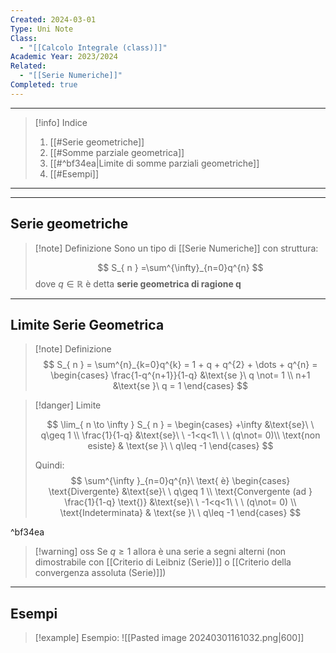 ```yaml
---
Created: 2024-03-01
Type: Uni Note
Class:
  - "[[Calcolo Integrale (class)]]"
Academic Year: 2023/2024
Related:
  - "[[Serie Numeriche]]"
Completed: true
---
```

---

>[!info] Indice
>1. [[#Serie geometriche]]
>2. [[#Somme parziale geometrica]]
>3. [[#^bf34ea|Limite di somme parziali geometriche]]
>4. [[#Esempi]]

---



---
## Serie geometriche 

>[!note] Definizione
>Sono un tipo di [[Serie Numeriche]] con struttura:
>
>$$
>S_{ n } =\sum^{\infty}_{n=0}q^{n}
>$$ 
>dove $q \in \mathbb{R}$ è detta **serie geometrica di ragione q**

---
## Limite Serie Geometrica

>[!note] Definizione
>$$
>S_{ n } = \sum^{n}_{k=0}q^{k} = 1 + q + q^{2} + \dots + q^{n} = \begin{cases}
>\frac{1-q^{n+1}}{1-q} &\text{se }\ q \not= 1 \\
>n+1 &\text{se }\ q = 1
>\end{cases}
>$$

>[!danger] Limite
>
>$$
>\lim_{ n \to \infty } S_{ n } = \begin{cases}
> +\infty  &\text{se}\ \ q\geq 1 \\
>\frac{1}{1-q} &\text{se}\ \ -1<q<1\ \ \  (q\not= 0)\\
>\text{non esiste} & \text{se }\ \ q\leq -1
>\end{cases}
>$$
>
>Quindi:
>$$
>\sum^{\infty }_{n=0}q^{n}\ \text{ è} \begin{cases}
>\text{Divergente} &\text{se}\ \ q\geq 1 \\
>\text{Convergente (ad } \frac{1}{1-q} \text{)} &\text{se}\ \ -1<q<1\ \ \ (q\not= 0) \\
>\text{Indeterminata} & \text{se }\ \ q\leq -1
>\end{cases}
>$$

^bf34ea

>[!warning] oss
>Se $q\geq 1$ allora è una serie a segni alterni (non dimostrabile con [[Criterio di Leibniz (Serie)]] o [[Criterio della convergenza assoluta (Serie)]])

---
## Esempi

>[!example] Esempio:
>![[Pasted image 20240301161032.png|600]]
